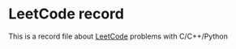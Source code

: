 # LeetCode record
This is a record file about [LeetCode](https://leetcode.com) problems with C/C++/Python
